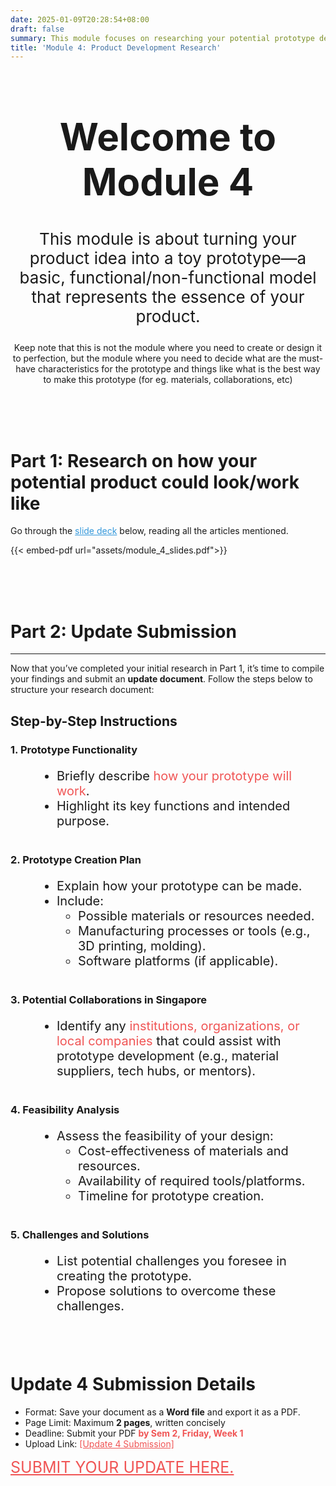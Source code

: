 ```yaml
---
date: 2025-01-09T20:28:54+08:00
draft: false
summary: This module focuses on researching your potential prototype design and characteristics.
title: 'Module 4: Product Development Research'
---
```


<div style="text-align: center;">
<h1 style="font-size:60px">Welcome to Module 4</h1>
<p style="font-size:26px"> This module is about turning your product idea into a toy prototype—a basic, functional/non-functional model that represents the essence of your product.</b></p>
<p> Keep note that this is not the module where you need to create or design it to perfection, but the module where you need to decide what are the must-have characteristics for the prototype and things like what is the best way to make this prototype (for eg. materials, collaborations, etc)</p>
</div><br><br><br>

# Part 1: Research on how your potential product could look/work like

Go through the  <a style="color:#3498db" href="https://drive.google.com/file/d/1VrA0l5GDQKJSPasIZ0w6GHUqGqgUlkFW/view?usp=sharing">slide deck</a> below, reading all the articles mentioned. 


{{< embed-pdf url="assets/module_4_slides.pdf">}}

<br><br><br>

# Part 2: Update Submission

---

Now that you’ve completed your initial research in Part 1, it’s time to compile your findings and submit an <b>update document</b>. Follow the steps below to structure your research document:

## Step-by-Step Instructions

### 1. Prototype Functionality

<div style="font-size:20px; margin-bottom:40px; margin-left:40px">

- Briefly describe <span style="color:#F05555;">how your prototype will work</span>.
- Highlight its key functions and intended purpose.

</div>

### 2. Prototype Creation Plan

<div style="font-size:20px; margin-bottom:40px; margin-left:40px">

- Explain how your prototype can be made.
- Include:
    - Possible materials or resources needed.
    - Manufacturing processes or tools (e.g., 3D printing, molding).
    - Software platforms (if applicable).


</div>

### 3. Potential Collaborations in Singapore

<div style="font-size:20px; margin-bottom:40px; margin-left:40px">

- Identify any <span style="color:#F05555;">institutions, organizations, or local companies</span> that could assist with prototype development (e.g., material suppliers, tech hubs, or mentors).

</div>

### 4. Feasibility Analysis

<div style="font-size:20px; margin-bottom:40px; margin-left:40px">

- Assess the feasibility of your design:
    - Cost-effectiveness of materials and resources.
    - Availability of required tools/platforms.
    - Timeline for prototype creation.

</div>

### 5. Challenges and Solutions

<div style="font-size:20px; margin-bottom:40px; margin-left:40px">

- List potential challenges you foresee in creating the prototype.
- Propose solutions to overcome these challenges.

</div>

<br>

# Update 4 Submission Details

- Format: Save your document as a **Word file** and export it as a PDF.
- Page Limit: Maximum **2 pages**, written concisely
- Deadline: Submit your PDF <span style="color:#F05555;">**by Sem 2, Friday, Week 1**</a>
- Upload Link: <a href="https://forms.gle/oDaYu4LwKL9uCZom7" style="color:#F05555;">[Update 4 Submission]</a>

<a style="color:#F05555;; font-size:25px;" href="https://forms.gle/oDaYu4LwKL9uCZom7">SUBMIT YOUR UPDATE HERE.</a>